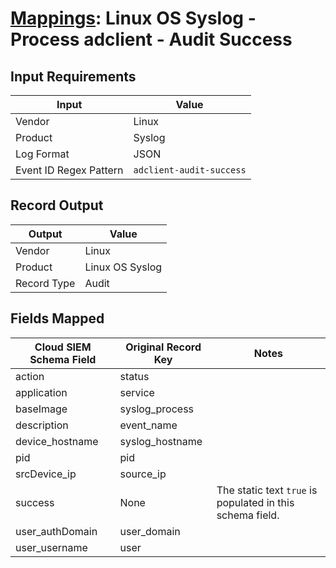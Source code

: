 # [Mappings](README.md): Linux OS Syslog - Process adclient - Audit Success

## Input Requirements

|Input|Value|
|-----|-----|
|Vendor|Linux|
|Product|Syslog|
|Log Format|JSON|
|Event ID Regex Pattern|`adclient-audit-success`|

## Record Output

|Output|Value|
|------|-----|
|Vendor|Linux|
|Product|Linux OS Syslog|
|Record Type|Audit|

## Fields Mapped

|Cloud SIEM Schema Field|Original Record Key|Notes|
|-----------------------|-------------------|-----|
|action|status||
|application|service||
|baseImage|syslog_process||
|description|event_name||
|device_hostname|syslog_hostname||
|pid|pid||
|srcDevice_ip|source_ip||
|success|None|The static text `true` is populated in this schema field.|
|user_authDomain|user_domain||
|user_username|user||

